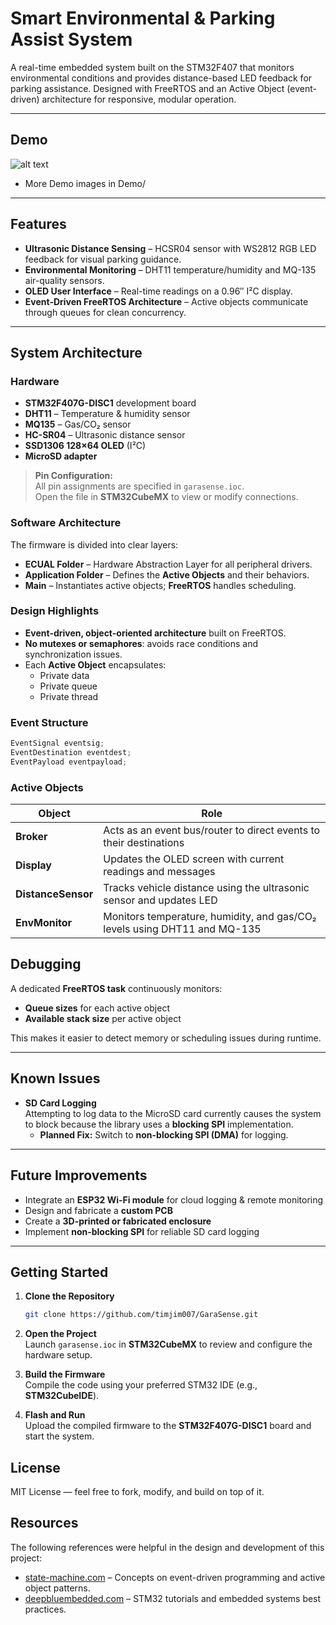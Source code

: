 # Smart Environmental & Parking Assist System

A real-time embedded system built on the STM32F407 that monitors environmental conditions and provides distance-based LED feedback for parking assistance.
Designed with FreeRTOS and an Active Object (event-driven) architecture for responsive, modular operation.

---

##  Demo
![alt text](Demo/Demo-gif.gif)
- More Demo images in Demo/
---

##  Features

- **Ultrasonic Distance Sensing** – HCSR04 sensor with WS2812 RGB LED feedback for visual parking guidance.
- **Environmental Monitoring** – DHT11 temperature/humidity and MQ-135 air-quality sensors.
- **OLED User Interface** – Real-time readings on a 0.96″ I²C display.
- **Event-Driven FreeRTOS Architecture** – Active objects communicate through queues for clean concurrency.


---

## System Architecture

### Hardware

- **STM32F407G-DISC1** development board  
- **DHT11** – Temperature & humidity sensor  
- **MQ135** – Gas/CO₂ sensor  
- **HC-SR04** – Ultrasonic distance sensor  
- **SSD1306 128×64 OLED** (I²C)  
- **MicroSD adapter**

> **Pin Configuration:**  
> All pin assignments are specified in `garasense.ioc`.  
> Open the file in **STM32CubeMX** to view or modify connections.


### Software Architecture

The firmware is divided into clear layers:

- **ECUAL Folder** – Hardware Abstraction Layer for all peripheral drivers.  
- **Application Folder** – Defines the **Active Objects** and their behaviors.  
- **Main** – Instantiates active objects; **FreeRTOS** handles scheduling.

### Design Highlights
- **Event-driven, object-oriented architecture** built on FreeRTOS.
- **No mutexes or semaphores**: avoids race conditions and synchronization issues.
- Each **Active Object** encapsulates:
  - Private data
  - Private queue
  - Private thread

### Event Structure
```c
EventSignal eventsig;
EventDestination eventdest;
EventPayload eventpayload;
```

### Active Objects

| Object          | Role                                                                 |
|-----------------|----------------------------------------------------------------------|
| **Broker**      | Acts as an event bus/router to direct events to their destinations |
| **Display**     | Updates the OLED screen with current readings and messages   |
| **DistanceSensor** | Tracks vehicle distance using the ultrasonic sensor and updates LED |
| **EnvMonitor**  | Monitors temperature, humidity, and gas/CO₂ levels using DHT11 and MQ-135 |


## Debugging
A dedicated **FreeRTOS task** continuously monitors:
- **Queue sizes** for each active object  
- **Available stack size** per active object  

This makes it easier to detect memory or scheduling issues during runtime.

---

## Known Issues
- **SD Card Logging**  
  Attempting to log data to the MicroSD card currently causes the system to block because the library uses a **blocking SPI** implementation.  
  - **Planned Fix:** Switch to **non-blocking SPI (DMA)** for logging.

---

## Future Improvements
- Integrate an **ESP32 Wi-Fi module** for cloud logging & remote monitoring  
- Design and fabricate a **custom PCB**  
- Create a **3D-printed or fabricated enclosure**  
- Implement **non-blocking SPI** for reliable SD card logging

---

## Getting Started
1. **Clone the Repository**
   ```bash
   git clone https://github.com/timjim007/GaraSense.git


2. **Open the Project**  
   Launch `garasense.ioc` in **STM32CubeMX** to review and configure the hardware setup.

3. **Build the Firmware**  
   Compile the code using your preferred STM32 IDE (e.g., **STM32CubeIDE**).

4. **Flash and Run**  
   Upload the compiled firmware to the **STM32F407G-DISC1** board and start the system.


## License

MIT License — feel free to fork, modify, and build on top of it.

## Resources

The following references were helpful in the design and development of this project:

- [state-machine.com](https://www.state-machine.com/) – Concepts on event-driven programming and active object patterns.  
- [deepbluembedded.com](https://deepbluembedded.com/) – STM32 tutorials and embedded systems best practices.